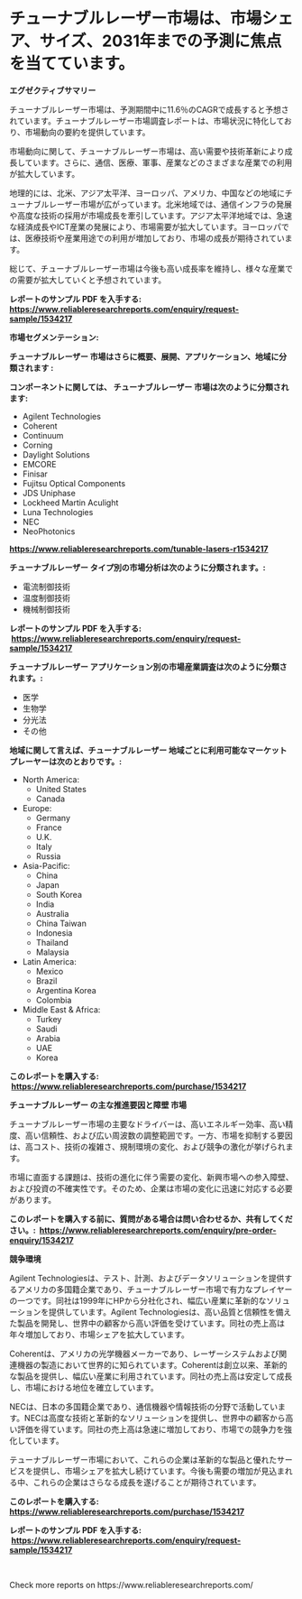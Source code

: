 <p><h1>チューナブルレーザー市場は、市場シェア、サイズ、2031年までの予測に焦点を当てています。</h1></p><p><strong>エグゼクティブサマリー</strong></p>
<p><p>チューナブルレーザー市場は、予測期間中に11.6％のCAGRで成長すると予想されています。チューナブルレーザー市場調査レポートは、市場状況に特化しており、市場動向の要約を提供しています。</p><p>市場動向に関して、チューナブルレーザー市場は、高い需要や技術革新により成長しています。さらに、通信、医療、軍事、産業などのさまざまな産業での利用が拡大しています。</p><p>地理的には、北米、アジア太平洋、ヨーロッパ、アメリカ、中国などの地域にチューナブルレーザー市場が広がっています。北米地域では、通信インフラの発展や高度な技術の採用が市場成長を牽引しています。アジア太平洋地域では、急速な経済成長やICT産業の発展により、市場需要が拡大しています。ヨーロッパでは、医療技術や産業用途での利用が増加しており、市場の成長が期待されています。</p><p>総じて、チューナブルレーザー市場は今後も高い成長率を維持し、様々な産業での需要が拡大していくと予想されています。</p></p>
<p><strong>レポートのサンプル PDF を入手する: <a href="https://www.reliableresearchreports.com/enquiry/request-sample/1534217">https://www.reliableresearchreports.com/enquiry/request-sample/1534217</a></strong></p>
<p><strong>市場セグメンテーション:</strong></p>
<p><strong> チューナブルレーザー 市場はさらに概要、展開、アプリケーション、地域に分類されます :</strong></p>
<p><strong>コンポーネントに関しては、 チューナブルレーザー 市場は次のように分類されます: &nbsp;</strong></p>
<p><ul><li>Agilent Technologies</li><li>Coherent</li><li>Continuum</li><li>Corning</li><li>Daylight Solutions</li><li>EMCORE</li><li>Finisar</li><li>Fujitsu Optical Components</li><li>JDS Uniphase</li><li>Lockheed Martin Aculight</li><li>Luna Technologies</li><li>NEC</li><li>NeoPhotonics</li></ul></p>
<p><strong><a href="https://www.reliableresearchreports.com/tunable-lasers-r1534217">https://www.reliableresearchreports.com/tunable-lasers-r1534217</a></strong></p>
<p><strong> チューナブルレーザー タイプ別の市場分析は次のように分類されます。:</strong></p>
<p><ul><li>電流制御技術</li><li>温度制御技術</li><li>機械制御技術</li></ul></p>
<p><strong>レポートのサンプル PDF を入手する: &nbsp;<a href="https://www.reliableresearchreports.com/enquiry/request-sample/1534217">https://www.reliableresearchreports.com/enquiry/request-sample/1534217</a></strong></p>
<p><strong> チューナブルレーザー アプリケーション別の市場産業調査は次のように分類されます。:</strong></p>
<p><ul><li>医学</li><li>生物学</li><li>分光法</li><li>その他</li></ul></p>
<p><strong>地域に関して言えば、チューナブルレーザー 地域ごとに利用可能なマーケットプレーヤーは次のとおりです。:</strong></p>
<p><ul>
    <li>
        North America:
        <ul>
            <li>United States</li>
            <li>Canada</li>
        </ul>
    </li>
    <li>
        Europe:
        <ul>
            <li>Germany</li>
            <li>France</li>
            <li>U.K.</li>
            <li>Italy</li>
            <li>Russia</li>
        </ul>
    </li>
    <li>
        Asia-Pacific:
        <ul>
            <li>China</li>
            <li>Japan</li>
            <li>South Korea</li>
            <li>India</li>
            <li>Australia</li>
            <li>China Taiwan</li>
            <li>Indonesia</li>
            <li>Thailand</li>
            <li>Malaysia</li>
        </ul>
    </li>
    <li>
        Latin America:
        <ul>
            <li>Mexico</li>
            <li>Brazil</li>
            <li>Argentina Korea</li>
            <li>Colombia</li>
        </ul>
    </li>
    <li>
        Middle East & Africa:
        <ul>
            <li>Turkey</li>
            <li>Saudi</li>
            <li>Arabia</li>
            <li>UAE</li>
            <li>Korea</li>
        </ul>
    </li>
    </ul></p>
<p><strong>このレポートを購入する: &nbsp;<a href="https://www.reliableresearchreports.com/purchase/1534217">https://www.reliableresearchreports.com/purchase/1534217</a></strong></p>
<p><strong>チューナブルレーザー の主な推進要因と障壁 市場</strong></p>
<p><p>チューナブルレーザー市場の主要なドライバーは、高いエネルギー効率、高い精度、高い信頼性、および広い周波数の調整範囲です。一方、市場を抑制する要因は、高コスト、技術の複雑さ、規制環境の変化、および競争の激化が挙げられます。</p><p>市場に直面する課題は、技術の進化に伴う需要の変化、新興市場への参入障壁、および投資の不確実性です。そのため、企業は市場の変化に迅速に対応する必要があります。</p></p>
<p><strong>このレポートを購入する前に、質問がある場合は問い合わせるか、共有してください。:&nbsp; <a href="https://www.reliableresearchreports.com/enquiry/pre-order-enquiry/1534217">https://www.reliableresearchreports.com/enquiry/pre-order-enquiry/1534217</a></strong></p>
<p><strong>競争環境</strong></p>
<p><p>Agilent Technologiesは、テスト、計測、およびデータソリューションを提供するアメリカの多国籍企業であり、チューナブルレーザー市場で有力なプレイヤーの一つです。同社は1999年にHPから分社化され、幅広い産業に革新的なソリューションを提供しています。Agilent Technologiesは、高い品質と信頼性を備えた製品を開発し、世界中の顧客から高い評価を受けています。同社の売上高は年々増加しており、市場シェアを拡大しています。</p><p>Coherentは、アメリカの光学機器メーカーであり、レーザーシステムおよび関連機器の製造において世界的に知られています。Coherentは創立以来、革新的な製品を提供し、幅広い産業に利用されています。同社の売上高は安定して成長し、市場における地位を確立しています。</p><p>NECは、日本の多国籍企業であり、通信機器や情報技術の分野で活動しています。NECは高度な技術と革新的なソリューションを提供し、世界中の顧客から高い評価を得ています。同社の売上高は急速に増加しており、市場での競争力を強化しています。</p><p>テューナブルレーザー市場において、これらの企業は革新的な製品と優れたサービスを提供し、市場シェアを拡大し続けています。今後も需要の増加が見込まれる中、これらの企業はさらなる成長を遂げることが期待されています。</p></p>
<p><strong>このレポートを購入する: &nbsp; <a href="https://www.reliableresearchreports.com/purchase/1534217">https://www.reliableresearchreports.com/purchase/1534217</a></strong></p>
<p><strong>レポートのサンプル PDF を入手する: &nbsp;<a href="https://www.reliableresearchreports.com/enquiry/request-sample/1534217">https://www.reliableresearchreports.com/enquiry/request-sample/1534217</a></strong><strong></strong></p>
<p>&nbsp;</p>
<p>Check more reports on https://www.reliableresearchreports.com/</p>
